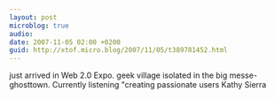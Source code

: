 ```yaml
---
layout: post
microblog: true
audio: 
date: 2007-11-05 02:00 +0200
guid: http://xtof.micro.blog/2007/11/05/t389781452.html
---
```

just arrived in Web 2.0 Expo. geek village isolated in the big messe-ghosttown. Currently  listening "creating passionate users Kathy Sierra
